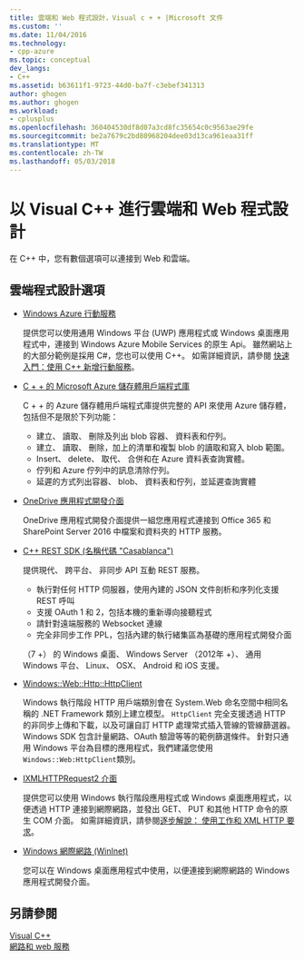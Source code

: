 ```yaml
---
title: 雲端和 Web 程式設計，Visual c + + |Microsoft 文件
ms.custom: ''
ms.date: 11/04/2016
ms.technology:
- cpp-azure
ms.topic: conceptual
dev_langs:
- C++
ms.assetid: b63611f1-9723-44d0-ba7f-c3ebef341313
author: ghogen
ms.author: ghogen
ms.workload:
- cplusplus
ms.openlocfilehash: 360404530df8d07a3cd8fc35654c0c9563ae29fe
ms.sourcegitcommit: be2a7679c2bd80968204dee03d13ca961eaa31ff
ms.translationtype: MT
ms.contentlocale: zh-TW
ms.lasthandoff: 05/03/2018
---
```

# <a name="cloud-and-web-programming-in-visual-c"></a>以 Visual C++ 進行雲端和 Web 程式設計

在 C++ 中，您有數個選項可以連接到 Web 和雲端。

## <a name="cloud-programming-options"></a>雲端程式設計選項

- [Windows Azure 行動服務](http://www.windowsazure.com/develop/mobile/)

   提供您可以使用通用 Windows 平台 (UWP) 應用程式或 Windows 桌面應用程式中，連接到 Windows Azure Mobile Services 的原生 Api。 雖然網站上的大部分範例是採用 C#，您也可以使用 C++。 如需詳細資訊，請參閱 [快速入門：使用 C++ 新增行動服務](http://msdn.microsoft.com/library/windows/apps/dn263181.aspx)。

- [C + + 的 Microsoft Azure 儲存體用戶端程式庫](https://blogs.msdn.microsoft.com/windowsazurestorage/2015/04/29/microsoft-azure-storage-client-library-for-c-v1-0-0-general-availability/)

   C + + 的 Azure 儲存體用戶端程式庫提供完整的 API 來使用 Azure 儲存體，包括但不是限於下列功能：

  - 建立、 讀取、 刪除及列出 blob 容器、 資料表和佇列。
  - 建立、 讀取、 刪除，加上的清單和複製 blob 的讀取和寫入 blob 範圍。
  - Insert、 delete、 取代、 合併和在 Azure 資料表查詢實體。
  - 佇列和 Azure 佇列中的訊息清除佇列。
  - 延遲的方式列出容器、 blob、 資料表和佇列，並延遲查詢實體

- [OneDrive 應用程式開發介面](https://dev.onedrive.com/README.htm)

   OneDrive 應用程式開發介面提供一組您應用程式連接到 Office 365 和 SharePoint Server 2016 中檔案和資料夾的 HTTP 服務。

- [C++ REST SDK (名稱代碼 "Casablanca")](https://github.com/Microsoft/cpprestsdk)

   提供現代、 跨平台、 非同步 API 互動 REST 服務。

  - 執行對任何 HTTP 伺服器，使用內建的 JSON 文件剖析和序列化支援 REST 呼叫
  - 支援 OAuth 1 和 2，包括本機的重新導向接聽程式
  - 請針對遠端服務的 Websocket 連線
  - 完全非同步工作 PPL，包括內建的執行緒集區為基礎的應用程式開發介面

   （7 +） 的 Windows 桌面、 Windows Server （2012年 +）、 通用 Windows 平台、 Linux、 OSX、 Android 和 iOS 支援。 

- [Windows::Web::Http::HttpClient](https://msdn.microsoft.com/en-us/library/windows/apps/windows.web.http.httpclient.aspx)

   Windows 執行階段 HTTP 用戶端類別會在 System.Web 命名空間中相同名稱的 .NET Framework 類別上建立模型。 `HttpClient` 完全支援透過 HTTP 的非同步上傳和下載，以及可讓自訂 HTTP 處理常式插入管線的管線篩選器。 Windows SDK 包含計量網路、OAuth 驗證等等的範例篩選條件。 針對只通用 Windows 平台為目標的應用程式，我們建議您使用`Windows::Web:HttpClient`類別。 

- [IXMLHTTPRequest2 介面](http://msdn.microsoft.com/library/windows/apps/hh831151.aspx)

   提供您可以使用 Windows 執行階段應用程式或 Windows 桌面應用程式，以便透過 HTTP 連接到網際網路，並發出 GET、 PUT 和其他 HTTP 命令的原生 COM 介面。 如需詳細資訊，請參閱[逐步解說： 使用工作和 XML HTTP 要求](../parallel/concrt/walkthrough-connecting-using-tasks-and-xml-http-requests.md)。

- [Windows 網際網路 (WinInet)](http://msdn.microsoft.com/library/windows/desktop/aa385331\(v=vs.85\).aspx)

   您可以在 Windows 桌面應用程式中使用，以便連接到網際網路的 Windows 應用程式開發介面。

## <a name="see-also"></a>另請參閱

[Visual C++](../visual-cpp-in-visual-studio.md) <br/>
[網路和 web 服務](/windows/uwp/networking/)
